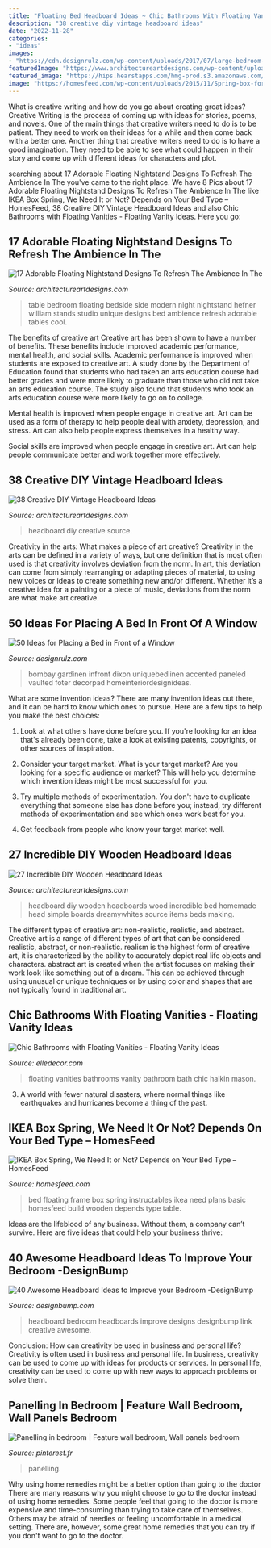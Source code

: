 ```yaml
---
title: "Floating Bed Headboard Ideas ~ Chic Bathrooms With Floating Vanities"
description: "38 creative diy vintage headboard ideas"
date: "2022-11-28"
categories:
- "ideas"
images:
- "https://cdn.designrulz.com/wp-content/uploads/2017/07/large-bedroom-design.jpg"
featuredImage: "https://www.architectureartdesigns.com/wp-content/uploads/2013/09/29.jpg"
featured_image: "https://hips.hearstapps.com/hmg-prod.s3.amazonaws.com/images/90822-verner-architects-portfolio-interiors-bath-1554408585.jpg?crop=0.8888888888888888xw:1xh;center,top&amp;resize=480:*"
image: "https://homesfeed.com/wp-content/uploads/2015/11/Spring-box-for-minimalist-bed-frame-black-coated-wooden-bedside-table-with-table-lamp-black-window-curtain-.jpg"
---
```



What is creative writing and how do you go about creating great ideas?
Creative Writing is the process of coming up with ideas for stories, poems, and novels. One of the main things that creative writers need to do is to be patient. They need to work on their ideas for a while and then come back with a better one. Another thing that creative writers need to do is to have a good imagination. They need to be able to see what could happen in their story and come up with different ideas for characters and plot.

	

		
searching about 17 Adorable Floating Nightstand Designs To Refresh The Ambience In The you've came to the right place. We have 8 Pics about 17 Adorable Floating Nightstand Designs To Refresh The Ambience In The like IKEA Box Spring, We Need It or Not? Depends on Your Bed Type – HomesFeed, 38 Creative DIY Vintage Headboard Ideas and also Chic Bathrooms with Floating Vanities - Floating Vanity Ideas. Here you go:
		
    
## 17 Adorable Floating Nightstand Designs To Refresh The Ambience In The

<img loading=lazy src="https://www.architectureartdesigns.com/wp-content/uploads/2016/08/10-24.jpg" onerror="this.onerror=null;this.src='https://tse1.mm.bing.net/th?id=OIP.d6Zv0Im_mmLRMw286a_CmwHaHU&amp;pid=15.1';" alt="17 Adorable Floating Nightstand Designs To Refresh The Ambience In The">

_Source: architectureartdesigns.com_

>table bedroom floating bedside side modern night nightstand hefner william stands studio unique designs bed ambience refresh adorable tables cool. 

	

The benefits of creative art
Creative art has been shown to have a number of benefits. These benefits include improved academic performance, mental health, and social skills.
Academic performance is improved when students are exposed to creative art. A study done by the Department of Education found that students who had taken an arts education course had better grades and were more likely to graduate than those who did not take an arts education course. The study also found that students who took an arts education course were more likely to go on to college.

Mental health is improved when people engage in creative art. Art can be used as a form of therapy to help people deal with anxiety, depression, and stress. Art can also help people express themselves in a healthy way.

Social skills are improved when people engage in creative art. Art can help people communicate better and work together more effectively.

    
## 38 Creative DIY Vintage Headboard Ideas

<img loading=lazy src="https://www.architectureartdesigns.com/wp-content/uploads/2013/09/29.jpg" onerror="this.onerror=null;this.src='https://tse2.mm.bing.net/th?id=OIP.ipeY-Ojl5caBr4vwcoCthwHaLI&amp;pid=15.1';" alt="38 Creative DIY Vintage Headboard Ideas">

_Source: architectureartdesigns.com_

>headboard diy creative source. 

	

Creativity in the arts: What makes a piece of art creative?
Creativity in the arts can be defined in a variety of ways, but one definition that is most often used is that creativity involves deviation from the norm. In art, this deviation can come from simply rearranging or adapting pieces of material, to using new voices or ideas to create something new and/or different. Whether it’s a creative idea for a painting or a piece of music, deviations from the norm are what make art creative.

    
## 50 Ideas For Placing A Bed In Front Of A Window

<img loading=lazy src="https://cdn.designrulz.com/wp-content/uploads/2017/07/large-bedroom-design.jpg" onerror="this.onerror=null;this.src='https://tse1.mm.bing.net/th?id=OIP.2-TrvfathCz8TyNdW9toUAHaG3&amp;pid=15.1';" alt="50 Ideas for Placing a Bed in Front of a Window">

_Source: designrulz.com_

>bombay gardinen infront dixon uniquebedlinen accented paneled vaulted foter decorpad homeinteriordesignideas. 

	

What are some invention ideas?
There are many invention ideas out there, and it can be hard to know which ones to pursue. Here are a few tips to help you make the best choices:
1. Look at what others have done before you. If you're looking for an idea that's already been done, take a look at existing patents, copyrights, or other sources of inspiration.

2. Consider your target market. What is your target market? Are you looking for a specific audience or market? This will help you determine which invention ideas might be most successful for you.

3. Try multiple methods of experimentation. You don't have to duplicate everything that someone else has done before you; instead, try different methods of experimentation and see which ones work best for you.

4. Get feedback from people who know your target market well.

    
## 27 Incredible DIY Wooden Headboard Ideas

<img loading=lazy src="http://www.architectureartdesigns.com/wp-content/uploads/2014/05/133.jpg" onerror="this.onerror=null;this.src='https://tse1.mm.bing.net/th?id=OIP.IwHDNph-SGgQW6xjwcoMXwHaJ4&amp;pid=15.1';" alt="27 Incredible DIY Wooden Headboard Ideas">

_Source: architectureartdesigns.com_

>headboard diy wooden headboards wood incredible bed homemade head simple boards dreamywhites source items beds making. 

	

The different types of creative art: non-realistic, realistic, and abstract.
Creative art is a range of different types of art that can be considered realistic, abstract, or non-realistic. realism is the highest form of creative art, it is characterized by the ability to accurately depict real life objects and characters. abstract art is created when the artist focuses on making their work look like something out of a dream. This can be achieved through using unusual or unique techniques or by using color and shapes that are not typically found in traditional art.

    
## Chic Bathrooms With Floating Vanities - Floating Vanity Ideas

<img loading=lazy src="https://hips.hearstapps.com/hmg-prod.s3.amazonaws.com/images/90822-verner-architects-portfolio-interiors-bath-1554408585.jpg?crop=0.8888888888888888xw:1xh;center,top&amp;resize=480:*" onerror="this.onerror=null;this.src='https://tse3.mm.bing.net/th?id=OIP.yBhaAQTSVyYk6rFmbeX8lQHaLH&amp;pid=15.1';" alt="Chic Bathrooms with Floating Vanities - Floating Vanity Ideas">

_Source: elledecor.com_

>floating vanities bathrooms vanity bathroom bath chic halkin mason. 

	

3. A world with fewer natural disasters, where normal things like earthquakes and hurricanes become a thing of the past. 

    
## IKEA Box Spring, We Need It Or Not? Depends On Your Bed Type – HomesFeed

<img loading=lazy src="https://homesfeed.com/wp-content/uploads/2015/11/Spring-box-for-minimalist-bed-frame-black-coated-wooden-bedside-table-with-table-lamp-black-window-curtain-.jpg" onerror="this.onerror=null;this.src='https://tse2.mm.bing.net/th?id=OIP.2veTlxTcdImKk7vKuZMARgHaFj&amp;pid=15.1';" alt="IKEA Box Spring, We Need It or Not? Depends on Your Bed Type – HomesFeed">

_Source: homesfeed.com_

>bed floating frame box spring instructables ikea need plans basic homesfeed build wooden depends type table. 

	

Ideas are the lifeblood of any business. Without them, a company can’t survive. Here are five ideas that could help your business thrive:

    
## 40 Awesome Headboard Ideas To Improve Your Bedroom -DesignBump

<img loading=lazy src="https://cdn.designbump.com/wp-content/uploads/2014/08/creative-headboards-20.jpg" onerror="this.onerror=null;this.src='https://tse3.mm.bing.net/th?id=OIP.XgqRJSUQVSVJtzHpG-Wb9QHaIO&amp;pid=15.1';" alt="40 Awesome Headboard Ideas to Improve your Bedroom -DesignBump">

_Source: designbump.com_

>headboard bedroom headboards improve designs designbump link creative awesome. 

	

Conclusion: How can creativity be used in business and personal life?
Creativity is often used in business and personal life. In business, creativity can be used to come up with ideas for products or services. In personal life, creativity can be used to come up with new ways to approach problems or solve them.

    
## Panelling In Bedroom | Feature Wall Bedroom, Wall Panels Bedroom

<img loading=lazy src="https://i.pinimg.com/736x/2a/aa/69/2aaa690fb4690a9fc86c8f264016d79a.jpg" onerror="this.onerror=null;this.src='https://tse2.mm.bing.net/th?id=OIP.pbxrcqpjzNeKAVwTQ2Z1qAHaJ3&amp;pid=15.1';" alt="Panelling in bedroom | Feature wall bedroom, Wall panels bedroom">

_Source: pinterest.fr_

>panelling. 

	

Why using home remedies might be a better option than going to the doctor
There are many reasons why you might choose to go to the doctor instead of using home remedies. Some people feel that going to the doctor is more expensive and time-consuming than trying to take care of themselves. Others may be afraid of needles or feeling uncomfortable in a medical setting. There are, however, some great home remedies that you can try if you don't want to go to the doctor.


